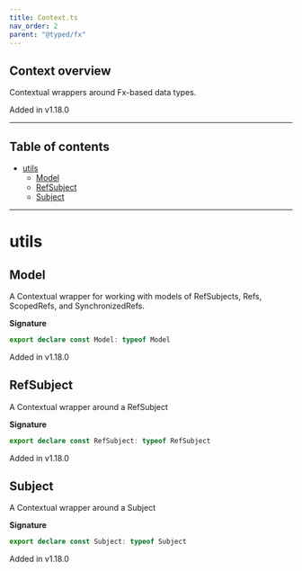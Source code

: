 ```yaml
---
title: Context.ts
nav_order: 2
parent: "@typed/fx"
---
```


## Context overview

Contextual wrappers around Fx-based data types.

Added in v1.18.0

---

<h2 class="text-delta">Table of contents</h2>

- [utils](#utils)
  - [Model](#model)
  - [RefSubject](#refsubject)
  - [Subject](#subject)

---

# utils

## Model

A Contextual wrapper for working with models of RefSubjects, Refs, ScopedRefs, and SynchronizedRefs.

**Signature**

```ts
export declare const Model: typeof Model
```

Added in v1.18.0

## RefSubject

A Contextual wrapper around a RefSubject

**Signature**

```ts
export declare const RefSubject: typeof RefSubject
```

Added in v1.18.0

## Subject

A Contextual wrapper around a Subject

**Signature**

```ts
export declare const Subject: typeof Subject
```

Added in v1.18.0
